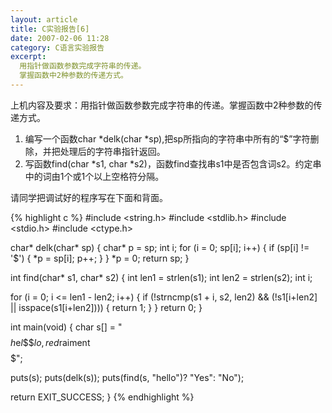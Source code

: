 ```yaml
---
layout: article
title: C实验报告[6]
date: 2007-02-06 11:28
category: C语言实验报告
excerpt:
  用指针做函数参数完成字符串的传递。
  掌握函数中2种参数的传递方式。
---
```


上机内容及要求：用指针做函数参数完成字符串的传递。掌握函数中2种参数的传递方式。

1. 编写一个函数char *delk(char *sp),把sp所指向的字符串中所有的“$”字符删除，并把处理后的字符串指针返回。
1. 写函数find(char *s1, char *s2)，函数find查找串s1中是否包含词s2。约定串中的词由1个或1个以上空格符分隔。

请同学把调试好的程序写在下面和背面。

{% highlight c %}
#include <string.h>
#include <stdlib.h>
#include <stdio.h>
#include <ctype.h>

char* delk(char* sp) {
  char* p = sp;
  int i;
  for (i = 0; sp[i]; i++) {
    if (sp[i] != '$') {
      *p = sp[i];
      p++;
    }
  }
  *p = 0;
  return sp;
}

int find(char* s1, char* s2) {
  int len1 = strlen(s1);
  int len2 = strlen(s2);
  int i;

  for (i = 0; i <= len1 - len2; i++) {
    if (!strncmp(s1 + i, s2, len2)
     && (!s1[i+len2] || isspace(s1[i+len2]))) {
      return 1;
    }
  }
  return 0;
}

int main(void) {
  char s[] = "$$$$$h$e$l$$$$lo, red$raiment$$$$$";

  puts(s);
  puts(delk(s));
  puts(find(s, "hello")? "Yes": "No");

  return EXIT_SUCCESS;
}
{% endhighlight %}
